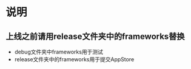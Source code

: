 
# 说明

## 上线之前请用release文件夹中的frameworks替换

- debug文件夹中frameworks用于测试
- release文件夹中的frameworks用于提交AppStore
